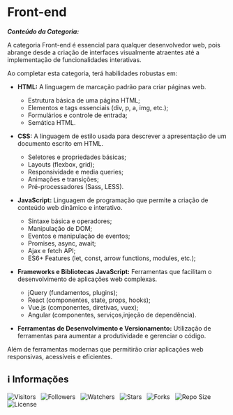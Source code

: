 <!-- Título -->
# Front-end

***Conteúdo da Categoria:***

A categoria Front-end é essencial para qualquer desenvolvedor web, pois abrange desde a criação de interfaces visualmente atraentes até a implementação de funcionalidades interativas.

Ao completar esta categoria, terá habilidades robustas em:

* **HTML:** A linguagem de marcação padrão para criar páginas web.
  * Estrutura básica de uma página HTML;
  * Elementos e tags essenciais (div, p, a, img, etc.);
  * Formulários e controle de entrada;
  * Semática HTML.

* **CSS:** A linguagem de estilo usada para descrever a apresentação de um documento escrito em HTML.
  * Seletores e propriedades básicas;
  * Layouts (flexbox, grid);
  * Responsividade e media queries;
  * Animações e transições;
  * Pré-processadores (Sass, LESS).

* **JavaScript:** Linguagem de programação que permite a criação de conteúdo web dinâmico e interativo.
  * Sintaxe básica e operadores;
  * Manipulação de DOM;
  * Eventos e manipulação de eventos;
  * Promises, async, await;
  * Ajax e fetch API;
  * ES6+ Features (let, const, arrow functions, modules, etc.);

* **Frameworks e Bibliotecas JavaScript:** Ferramentas que facilitam o desenvolvimento de aplicações web complexas.
  * jQuery (fundamentos, plugins);
  * React (componentes, state, props, hooks);
  * Vue.js (componentes, diretivas, vuex);
  * Angular (componentes, serviços,injeção de dependência).

* **Ferramentas de Desenvolvimento e Versionamento:** Utilização de ferramentas para aumentar a produtividade e gerenciar o código.

Além de ferramentas modernas que permitirão criar aplicações web responsivas, acessíveis e eficientes.

<!-- Informações -->
## &#8505; Informações

![Visitors](https://api.visitorbadge.io/api/visitors?path=Devsgeeknerd%2Fcat-fro-end&label=Visitantes&labelColor=%23700070&labelStyle=none&countColor=%23000fff&style=plastic&color=%23ffffff "Total de Visitantes")
&nbsp;
![Followers](https://img.shields.io/github/followers/Devsgeeknerd?style=p&label=Seguidores&labelColor=800080&color=000fff "Total de Seguidores")
&nbsp;
![Watchers](https://img.shields.io/github/watchers/Devsgeeknerd/cat-fro-end?style=p&label=Observadores&labelColor=800080&color=000fff "Total de Observadores")
&nbsp;
![Stars](https://img.shields.io/github/stars/Devsgeeknerd/cat-fro-end?style=p&label=Estrelas&labelColor=800080&color=000fff "Total de Estrelas")
&nbsp;
![Forks](https://img.shields.io/github/forks/Devsgeeknerd/cat-fro-end?style=p&label=Bifurcações&labelColor=800080&color=000fff "Total de Bifurcações")
&nbsp;
![Repo Size](https://img.shields.io/github/repo-size/Devsgeeknerd/cat-fro-end?style=p&label=Tamanho&labelColor=800080&color=000fff "Tamanho do Repositório")
&nbsp;
![License](https://img.shields.io/github/license/Devsgeeknerd/cat-fro-end?style=p&label=Licença&labelColor=800080&color=000fff "Licença do Repositório")
